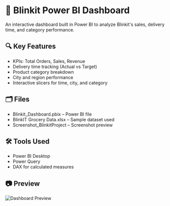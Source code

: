 # 🛒 Blinkit Power BI Dashboard

An interactive dashboard built in Power BI to analyze Blinkit's sales, delivery time, and category performance.

## 🔍 Key Features
- KPIs: Total Orders, Sales, Revenue
- Delivery time tracking (Actual vs Target)
- Product category breakdown
- City and region performance
- Interactive slicers for time, city, and category

## 🗂️ Files
- Blinkit_Dashboard.pbix – Power BI file
- BlinkIT Grocery Data.xlsx – Sample dataset used
- Screenshot_BlinkitProject – Screenshot preview

## 🛠 Tools Used
- Power BI Desktop
- Power Query
- DAX for calculated measures

## 📷 Preview

![Dashboard Preview](dashboard_preview.png)
